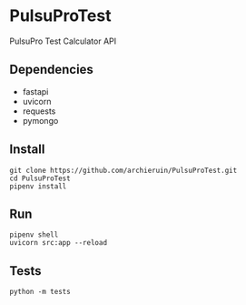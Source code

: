# PulsuProTest
PulsuPro Test Calculator API

## Dependencies
- fastapi
- uvicorn
- requests
- pymongo

## Install
```
git clone https://github.com/archieruin/PulsuProTest.git
cd PulsuProTest
pipenv install
```

## Run
```
pipenv shell
uvicorn src:app --reload
```

## Tests
`python -m tests`

